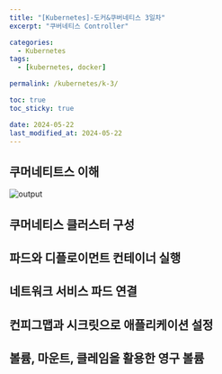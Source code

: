 ```yaml
---
title: "[Kubernetes]-도커&쿠버네티스 3일차"
excerpt: "쿠버네티스 Controller"

categories:
  - Kubernetes
tags:
  - [kubernetes, docker]

permalink: /kubernetes/k-3/

toc: true
toc_sticky: true

date: 2024-05-22
last_modified_at: 2024-05-22
---
```


## 쿠머네티트스 이해

![output](https://github.com/yblmmen/gatsby.github.io/assets/161982180/b45f280d-a6ec-4e8c-88df-b8cdf1d01a42)  


## 쿠머네티스 클러스터 구성

## 파드와 디플로이먼트 컨테이너 실행

## 네트워크 서비스 파드 연결

## 컨피그맵과 시크릿으로 애플리케이션 설정

## 볼륨, 마운트, 클레임을 활용한 영구 볼륨



